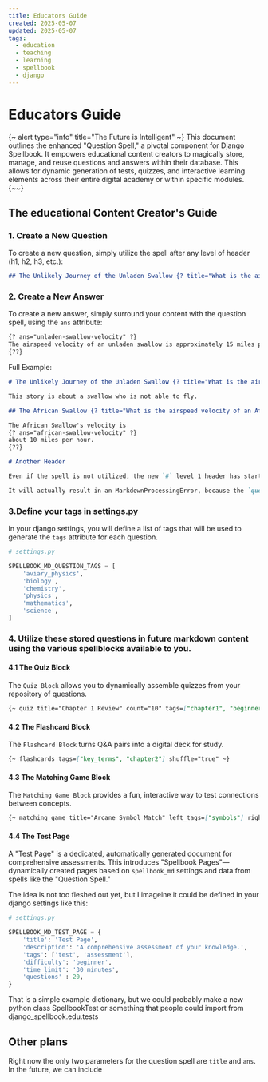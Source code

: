 ```yaml
---
title: Educators Guide
created: 2025-05-07
updated: 2025-05-07
tags: 
  - education
  - teaching
  - learning
  - spellbook
  - django
---
```

# Educators Guide

{~ alert type="info" title="The Future is Intelligent" ~}
This document outlines the enhanced "Question Spell," a pivotal component for Django Spellbook. It empowers educational content creators to magically store, manage, and reuse questions and answers within their database. This allows for dynamic generation of tests, quizzes, and interactive learning elements across their entire digital academy or within specific modules.
{~~}


## The educational Content Creator's Guide

### 1. Create a New Question

To create a new question, simply utilize the spell after any level of header (h1, h2, h3, etc.):

```markdown
## The Unlikely Journey of the Unladen Swallow {? title="What is the airspeed velocity of an unladen swallow?" ans="unladen-swallow-velocity" topic="aviary_physics" difficulty="intermediate" ?}
```

### 2. Create a New Answer

To create a new answer, simply surround your content with the question spell, using the `ans` attribute:

```markdown
{? ans="unladen-swallow-velocity" ?}
The airspeed velocity of an unladen swallow is approximately 15 miles per hour.
{??}
```

Full Example: 

```markdown
# The Unlikely Journey of the Unladen Swallow {? title="What is the airspeed velocity of an unladen swallow?" ans="unladen-swallow-velocity" ?}

This story is about a swallow who is not able to fly.

## The African Swallow {? title="What is the airspeed velocity of an African swallow?" ans="african-swallow-velocity" ?}

The African Swallow's velocity is 
{? ans="african-swallow-velocity" ?}
about 10 miles per hour.
{??}

# Another Header

Even if the spell is not utilized, the new `#` level 1 header has started a new scope, and the ans attribute will not be recognized. 

It will actually result in an MarkdownProcessingError, because the `question`s answer  
```

### 3.Define your tags in settings.py

In your django settings, you will define a list of tags that will be used to generate the `tags` attribute for each question.

```python
# settings.py

SPELLBOOK_MD_QUESTION_TAGS = [
    'aviary_physics',
    'biology',
    'chemistry',
    'physics',
    'mathematics',
    'science',
]
```

### 4. Utilize these stored questions in future markdown content using the various spellblocks available to you.

#### 4.1 The Quiz Block

The `Quiz Block` allows you to dynamically assemble quizzes from your repository of questions.

```markdown
{~ quiz title="Chapter 1 Review" count="10" tags=["chapter1", "beginner"] show_feedback="immediate" ~}
```

#### 4.2 The Flashcard Block

The `Flashcard Block` turns Q&A pairs into a digital deck for study.

```markdown
{~ flashcards tags=["key_terms", "chapter2"] shuffle="true" ~}
```

#### 4.3 The Matching Game Block

The `Matching Game Block` provides a fun, interactive way to test connections between concepts.

```markdown
{~ matching_game title="Arcane Symbol Match" left_tags=["symbols"] right_tags=["symbol_meanings"] count="8" ~}
```

#### 4.4 The Test Page

A "Test Page" is a dedicated, automatically generated document for comprehensive assessments. This introduces "Spellbook Pages"—dynamically created pages based on `spellbook_md` settings and data from spells like the "Question Spell."

The idea is not too fleshed out yet, but I imageine it could be defined in your django settings like this:

```python
# settings.py

SPELLBOOK_MD_TEST_PAGE = {
    'title': 'Test Page',
    'description': 'A comprehensive assessment of your knowledge.',
    'tags': ['test', 'assessment'],
    'difficulty': 'beginner',
    'time_limit': '30 minutes',
    'questions' : 20,
}
```

That is a simple example dictionary, but we could probably make a new python class SpellbookTest or something that people could import from django_spellbook.edu.tests

## Other plans

Right now the only two parameters for the question spell are `title` and `ans`. In the future, we can include